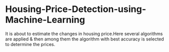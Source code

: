 # Housing-Price-Detection-using-Machine-Learning
It is about to estimate the changes in housing price.Here several algorithms are applied &amp; then among them the algorithm with best accuracy is selected to determine the prices.
